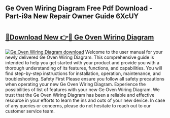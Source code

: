 ## Ge Oven Wiring Diagram Free Pdf Download - Part-i9a New Repair Owner Guide 6XcUY

# <h2><a href="http://dfp91f.blite.top/?on=Ge+Oven+Wiring+Diagram">🔗Download New 👉🔴 Ge Oven Wiring Diagram</a></h2>

[![Ge Oven Wiring Diagram download](https://i.imgur.com/lujVjoI.png)](http://dfp91f.blite.top/?on=Ge+Oven+Wiring+Diagram)
Welcome to the user manual for your newly delivered Ge Oven Wiring Diagram. This comprehensive guide is intended to help you get started with your product and provide you with a thorough understanding of its features, functions, and capabilities. You will find step-by-step instructions for installation, operation, maintenance, and troubleshooting. Safety First Please ensure you follow all safety precautions when operating your new Ge Oven Wiring Diagram. Experience the possibilities of list of features with your new Ge Oven Wiring Diagram. We trust that the Ge Oven Wiring Diagram has been a reliable and effective resource in your efforts to learn the ins and outs of your new device. In case of any queries or concerns, please do not hesitate to reach out to our customer service team.
